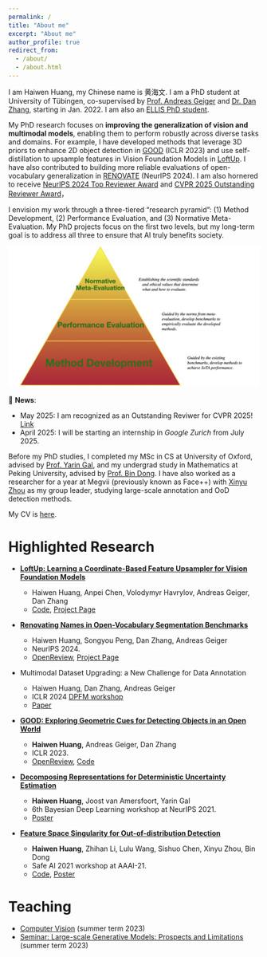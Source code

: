 ```yaml
---
permalink: /
title: "About me"
excerpt: "About me"
author_profile: true
redirect_from: 
  - /about/
  - /about.html
---
```


I am Haiwen Huang, my Chinese name is 黄海文. I am a PhD student at University of Tübingen, co-supervised by [Prof. Andreas Geiger](http://www.cvlibs.net/) and [Dr. Dan Zhang](https://www.bosch-ai.com/research/researcher-pages/t_overviewpage_133.html), starting in Jan. 2022. I am also an [ELLIS PhD student](https://ellis.eu/phd-postdoc).

My PhD research focuses on **improving the generalization of vision and multimodal models**, enabling them to perform robustly across diverse tasks and domains. For example, I have developed methods that leverage 3D priors to enhance 2D object detection in [GOOD](https://openreview.net/forum?id=W-nZDQyuy8D) (ICLR 2023) and use self-distillation to upsample features in Vision Foundation Models in [LoftUp](https://arxiv.org/abs/2504.14032). I have also contributed to building more reliable evaluations of open-vocabulary generalization in [RENOVATE](https://openreview.net/forum?id=Uw2eJOI822&referrer=%5Bthe%20profile%20of%20Andreas%20Geiger%5D) (NeurIPS 2024). I am also hornered to receive [NeurIPS 2024 Top Reviewer Award](https://neurips.cc/Conferences/2024/ProgramCommittee#top-reviewers) and [CVPR 2025 Outstanding Reviewer Award](https://cvpr.thecvf.com/Conferences/2025/ProgramCommittee#all-outstanding-reviewer)，

I envision my work through a three-tiered “research pyramid”: (1) Method Development, (2) Performance Evaluation, and (3) Normative Meta-Evaluation. My PhD projects focus on the first two levels, but my long-term goal is to address all three to ensure that AI truly benefits society.

![Research Pyramid](pyramid-propsal.png)

🔴 **News**:
- May 2025: I am recognized as an Outstanding Reviwer for CVPR 2025! [Link](https://cvpr.thecvf.com/Conferences/2025/ProgramCommittee#all-outstanding-reviewer)
- April 2025: I will be starting an internship in _Google Zurich_ from July 2025.

Before my PhD studies, I completed my MSc in CS at University of Oxford, advised by [Prof. Yarin Gal](http://www.cs.ox.ac.uk/people/yarin.gal/website/), and my undergrad study in Mathematics at Peking University, advised by [Prof. Bin Dong](https://bicmr.pku.edu.cn/~dongbin/). I have also worked as a researcher for a year at Megvii (previously known as Face++) with [Xinyu Zhou](https://scholar.google.com/citations?user=Jv4LCj8AAAAJ&hl=en) as my group leader, studying large-scale annotation and OoD detection methods. 

My CV is [here](../files/HaiwenHuang-2025.3-new.pdf).


Highlighted Research 
==

* **[LoftUp: Learning a Coordinate-Based Feature Upsampler for Vision Foundation Models](https://arxiv.org/abs/2403.09593)**
  * Haiwen Huang, Anpei Chen, Volodymyr Havrylov, Andreas Geiger, Dan Zhang
  * [Code](https://github.com/andrehuang/loftup), [Project Page](https://andrehuang.github.io/loftup-site/)

* **[Renovating Names in Open-Vocabulary Segmentation Benchmarks](https://arxiv.org/abs/2403.09593)**
  * Haiwen Huang, Songyou Peng, Dan Zhang, Andreas Geiger
  * NeurIPS 2024.
  * [OpenReview](https://openreview.net/forum?id=Uw2eJOI822&referrer=%5Bthe%20profile%20of%20Andreas%20Geiger%5D), [Project Page](https://andrehuang.github.io/renovate/)


* Multimodal Dataset Upgrading: a New Challenge for Data Annotation
   * Haiwen Huang, Dan Zhang, Andreas Geiger
   * ICLR 2024 [DPFM workshop](https://sites.google.com/view/dpfm-iclr24/call-for-paper?authuser=0)
   * [Paper](https://openreview.net/forum?id=XLkl9OsF8G&referrer=%5Bthe%20profile%20of%20Andreas%20Geiger%5D)

 
* **[GOOD: Exploring Geometric Cues for Detecting Objects in an Open World](https://arxiv.org/abs/2212.11720)**
  * **Haiwen Huang**, Andreas Geiger, Dan Zhang
  * ICLR 2023.
  * [OpenReview](https://openreview.net/forum?id=W-nZDQyuy8D), [Code](https://github.com/autonomousvision/good)
  

* **[Decomposing Representations for Deterministic Uncertainty Estimation](https://arxiv.org/abs/2112.00856)**
  * **Haiwen Huang**, Joost van Amersfoort, Yarin Gal
  * 6th Bayesian Deep Learning workshop at NeurIPS 2021. 
  * [Poster](https://andrehuang.github.io/files/decomp_poster.png)


* **[Feature Space Singularity for Out-of-distribution Detection](https://arxiv.org/abs/2011.14654)**
  * **Haiwen Huang**, Zhihan Li, Lulu Wang, Sishuo Chen, Xinyu Zhou, Bin Dong
  * Safe AI 2021 workshop at AAAI-21. 
  * [Code](https://github.com/megvii-research/FSSD_OoD_Detection), [Poster](https://andrehuang.github.io/files/fssd-poster.pdf)


Teaching
==
* [Computer Vision](https://uni-tuebingen.de/fakultaeten/mathematisch-naturwissenschaftliche-fakultaet/fachbereiche/informatik/lehrstuehle/autonomous-vision/lectures/computer-vision/) (summer term 2023)
* [Seminar: Large-scale Generative Models: Prospects and Limitations](https://uni-tuebingen.de/fakultaeten/mathematisch-naturwissenschaftliche-fakultaet/fachbereiche/informatik/lehrstuehle/sicheres-deep-learning/teaching/) (summer term 2023)
